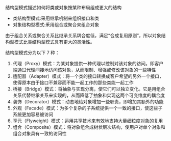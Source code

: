 结构型模式描述如何将类或对象按某种布局组成更大的结构
- 类结构型模式:采用继承机制来组织接口和类
- 对象结构型模式:釆用组合或聚合来组合对象

由于组合关系或聚合关系比继承关系耦合度低，满足“合成复用原则”，所以对象结构型模式比类结构型模式具有更大的灵活性。

结构型模式分为以下 7 种：
1. 代理（Proxy）模式：为某对象提供一种代理以控制对该对象的访问。即客户端通过代理间接地访问该对象，从而限制、增强或修改该对象的一些特性
2. 适配器（Adapter）模式：将一个类的接口转换成客户希望的另外一个接口，使得原本由于接口不兼容而不能一起工作的那些类能一起工作
3. 桥接（Bridge）模式：将抽象与实现分离，使它们可以独立变化。它是用组合关系代替继承关系来实现的，从而降低了抽象和实现这两个可变维度的耦合度
4. 装饰（Decorator）模式：动态地给对象增加一些职责，即增加其额外的功能
5. 外观（Facade）模式：为多个复杂的子系统提供一个一致的接口，使这些子系统更加容易被访问
6. 享元（Flyweight）模式：运用共享技术来有效地支持大量细粒度对象的复用
7. 组合（Composite）模式：将对象组合成树状层次结构，使用户对单个对象和组合对象具有一致的访问性

